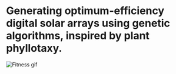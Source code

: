 # Generating optimum-efficiency digital solar arrays using genetic algorithms, inspired by plant phyllotaxy. 

![Fitness gif](final.gif)
